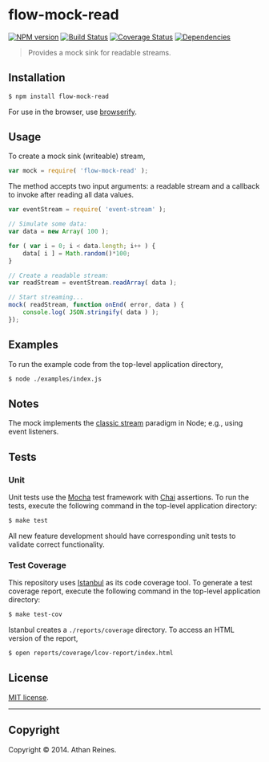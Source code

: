 flow-mock-read
===
[![NPM version][npm-image]][npm-url] [![Build Status][travis-image]][travis-url] [![Coverage Status][coveralls-image]][coveralls-url] [![Dependencies][dependencies-image]][dependencies-url]

> Provides a mock sink for readable streams.


## Installation

``` bash
$ npm install flow-mock-read
```

For use in the browser, use [browserify](https://github.com/substack/node-browserify).


## Usage

To create a mock sink (writeable) stream,

``` javascript
var mock = require( 'flow-mock-read' );
```

The method accepts two input arguments: a readable stream and a callback to invoke after reading all data values.

``` javascript
var eventStream = require( 'event-stream' );

// Simulate some data:
var data = new Array( 100 );

for ( var i = 0; i < data.length; i++ ) {
	data[ i ] = Math.random()*100;
}

// Create a readable stream:
var readStream = eventStream.readArray( data );

// Start streaming...
mock( readStream, function onEnd( error, data ) {
	console.log( JSON.stringify( data ) );
});
```



## Examples

To run the example code from the top-level application directory,

``` bash
$ node ./examples/index.js
```


## Notes

The mock implements the [classic stream](https://github.com/substack/stream-handbook#classic-streams) paradigm in Node; e.g., using event listeners.


## Tests

### Unit

Unit tests use the [Mocha](http://visionmedia.github.io/mocha) test framework with [Chai](http://chaijs.com) assertions. To run the tests, execute the following command in the top-level application directory:

``` bash
$ make test
```

All new feature development should have corresponding unit tests to validate correct functionality.


### Test Coverage

This repository uses [Istanbul](https://github.com/gotwarlost/istanbul) as its code coverage tool. To generate a test coverage report, execute the following command in the top-level application directory:

``` bash
$ make test-cov
```

Istanbul creates a `./reports/coverage` directory. To access an HTML version of the report,

``` bash
$ open reports/coverage/lcov-report/index.html
```


## License

[MIT license](http://opensource.org/licenses/MIT). 


---
## Copyright

Copyright &copy; 2014. Athan Reines.


[npm-image]: http://img.shields.io/npm/v/flow-mock-read.svg
[npm-url]: https://npmjs.org/package/flow-mock-read

[travis-image]: http://img.shields.io/travis/flow-io/flow-mock-read/master.svg
[travis-url]: https://travis-ci.org/flow-io/flow-mock-read

[coveralls-image]: https://img.shields.io/coveralls/flow-io/flow-mock-read/master.svg
[coveralls-url]: https://coveralls.io/r/flow-io/flow-mock-read?branch=master

[dependencies-image]: http://img.shields.io/david/flow-io/flow-mock-read.svg
[dependencies-url]: https://david-dm.org/flow-io/flow-mock-read

[dev-dependencies-image]: http://img.shields.io/david/dev/flow-io/flow-mock-read.svg
[dev-dependencies-url]: https://david-dm.org/dev/flow-io/flow-mock-read

[github-issues-image]: http://img.shields.io/github/issues/flow-io/flow-mock-read.svg
[github-issues-url]: https://github.com/flow-io/flow-mock-read/issues